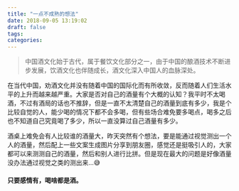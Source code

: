 ```yaml
---
title: "一点不成熟的想法"
date: 2018-09-05 13:19:02
draft: false
tags:
categories:
---
```


> 中国酒文化始于古代，属于餐饮文化部分之一，由于中国的酿酒技术不断进步发展，饮酒文化也伴随成长，酒文化深入中国人的血脉深处。

在当代中国，劝酒文化并没有随着中国的国际化而有所收敛，反而随着人们生活水平的上升而越来越严重。大家是否对自己的酒量有个大概的认知？我平时不太喝酒，不过有酒局的话也不推辞，但是一直不太清楚自己的酒量到底有多少，我是个比较自觉的人，能少喝的情况下都不会多喝，但有些场合难免要多喝点，喝多之后也不知道自己究竟喝了多少，所以一直没算过自己酒量有多少。

酒桌上难免会有人比较谁的酒量大，昨天突然有个想法，要是能通过视觉测出一个人的酒量，然后配上一些文案生成图片分享到朋友圈，感觉还是挺吸引人的，大家都可以来测测自己的酒量，然后和别人进行比拼。但是现在最大的问题是好像酒量没办法通过视觉之类的测出来...😅

#### 只要感情有，喝啥都是酒。
